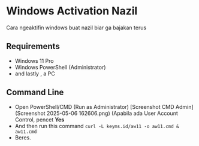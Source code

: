 # Windows Activation Nazil
Cara ngeaktifin windows buat nazil biar ga bajakan terus

## Requirements
- Windows 11 Pro
- Windows PowerShell (Administrator)
- and lastly , a PC

## Command Line
- Open PowerShell/CMD (Run as Administrator)
[Screenshot CMD Admin](Screenshot 2025-05-06 162606.png)
(Apabila ada User Account Control, pencet <b>Yes</b>
- And then run this command
`curl -L keyms.id/aw11 -o aw11.cmd & aw11.cmd`
- Beres.

  
